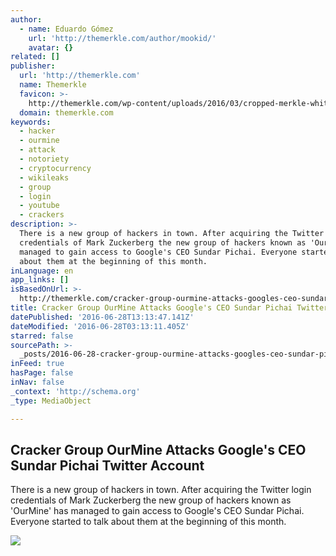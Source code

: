 ```yaml
---
author:
  - name: Eduardo Gómez
    url: 'http://themerkle.com/author/mookid/'
    avatar: {}
related: []
publisher:
  url: 'http://themerkle.com'
  name: Themerkle
  favicon: >-
    http://themerkle.com/wp-content/uploads/2016/03/cropped-merkle-white-1-192x192.png
  domain: themerkle.com
keywords:
  - hacker
  - ourmine
  - attack
  - notoriety
  - cryptocurrency
  - wikileaks
  - group
  - login
  - youtube
  - crackers
description: >-
  There is a new group of hackers in town. After acquiring the Twitter login
  credentials of Mark Zuckerberg the new group of hackers known as 'OurMine' has
  managed to gain access to Google's CEO Sundar Pichai. Everyone started to talk
  about them at the beginning of this month.
inLanguage: en
app_links: []
isBasedOnUrl: >-
  http://themerkle.com/cracker-group-ourmine-attacks-googles-ceo-sundar-pichai-twitter-account/
title: Cracker Group OurMine Attacks Google's CEO Sundar Pichai Twitter Account
datePublished: '2016-06-28T13:13:47.141Z'
dateModified: '2016-06-28T03:13:11.405Z'
starred: false
sourcePath: >-
  _posts/2016-06-28-cracker-group-ourmine-attacks-googles-ceo-sundar-pichai-twi.md
inFeed: true
hasPage: false
inNav: false
_context: 'http://schema.org'
_type: MediaObject

---
```

<article style=""><h1>Cracker Group OurMine Attacks Google's CEO Sundar Pichai Twitter Account</h1><p>There is a new group of hackers in town. After acquiring the Twitter login credentials of Mark Zuckerberg the new group of hackers known as 'OurMine' has managed to gain access to Google's CEO Sundar Pichai. Everyone started to talk about them at the beginning of this month.</p><img src="http://themerkle.com/wp-content/uploads/2016/03/shutterstock_237616864.jpg" /></article>